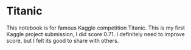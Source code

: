 # Titanic
This notebook is for famous Kaggle competition Titanic. This is my first Kaggle project submission, I did score 0.71. I definitely need to improve score, but I felt its good to share with others.

